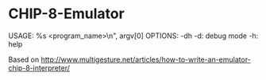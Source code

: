 # CHIP-8-Emulator

USAGE: %s <program_name>\n", argv[0]
OPTIONS: -dh
  -d: debug mode
  -h: help

Based on http://www.multigesture.net/articles/how-to-write-an-emulator-chip-8-interpreter/